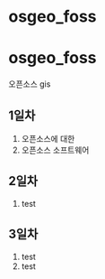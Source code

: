 # osgeo_foss
# osgeo_foss
오픈소스 gis

## 1일차
1. 오픈소스에 대한 
2. 오픈소스 소프트웨어

## 2일차
1. test
## 3일차
1. test
2. test
